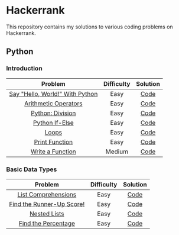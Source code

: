 # Hackerrank

This repository contains my solutions to various coding problems on Hackerrank.

## Python

### Introduction

|                                              Problem                                              | Difficulty |                                                       Solution                                                        |
| :-----------------------------------------------------------------------------------------------: | :--------: | :-------------------------------------------------------------------------------------------------------------------: |
|  [Say "Hello, World!" With Python](https://www.hackerrank.com/challenges/py-hello-world/problem)  |    Easy    |    [Code](https://github.com/daolivar/hackerrank/blob/main/python_prepare/introduction/py_hello_world/solution.py)    |
| [Arithmetic Operators](https://www.hackerrank.com/challenges/python-arithmetic-operators/problem) |    Easy    | [Code](https://github.com/daolivar/hackerrank/blob/main/python_prepare/introduction/arithmetic_operators/solution.py) |
|         [Python: Division](https://www.hackerrank.com/challenges/python-division/problem)         |    Easy    |   [Code](https://github.com/daolivar/hackerrank/blob/main/python_prepare/introduction/python_division/solution.py)    |
|            [Python If-Else](https://www.hackerrank.com/challenges/py-if-else/problem)             |    Easy    |      [Code](https://github.com/daolivar/hackerrank/blob/main/python_prepare/introduction/py_if_else/solution.py)      |
|                [Loops](https://www.hackerrank.com/challenges/python-loops/problem)                |    Easy    |        [Code](https://github.com/daolivar/hackerrank/blob/main/python_prepare/introduction/loops/solution.py)         |
|           [Print Function](https://www.hackerrank.com/challenges/python-print/problem)            |    Easy    |    [Code](https://github.com/daolivar/hackerrank/blob/main/python_prepare/introduction/print_function/solution.py)    |
|        [Write a Function](https://www.hackerrank.com/challenges/write-a-function/problem)         |   Medium   |   [Code](https://github.com/daolivar/hackerrank/blob/main/python_prepare/introduction/write_a_function/solution.py)   |

### Basic Data Types

|                                                     Problem                                                     | Difficulty |                                                           Solution                                                            |
| :-------------------------------------------------------------------------------------------------------------: | :--------: | :---------------------------------------------------------------------------------------------------------------------------: |
|            [List Comprehensions](https://www.hackerrank.com/challenges/list-comprehensions/problem)             |    Easy    |   [Code](https://github.com/daolivar/hackerrank/blob/main/python_prepare/basic_data_types/list_comprehensions/solution.py)    |
| [Find the Runner-Up Score!](https://www.hackerrank.com/challenges/find-second-maximum-number-in-a-list/problem) |    Easy    | [Code](https://github.com/daolivar/hackerrank/blob/main/python_prepare/basic_data_types/find_the_runner_up_score/solution.py) |
|                    [Nested Lists](https://www.hackerrank.com/challenges/nested-list/problem)                    |    Easy    |       [Code](https://github.com/daolivar/hackerrank/blob/main/python_prepare/basic_data_types/nested_lists/solution.py)       |
|           [Find the Percentage](https://www.hackerrank.com/challenges/finding-the-percentage/problem)           |    Easy    |   [Code](https://github.com/daolivar/hackerrank/blob/main/python_prepare/basic_data_types/find_the_percentage/solution.py)    |

<!-- New Table Entry Template -->
<!-- | []() | <Difficulty> | [Code](https://github.com/daolivar/hackerrank/blob/main/) | -->
